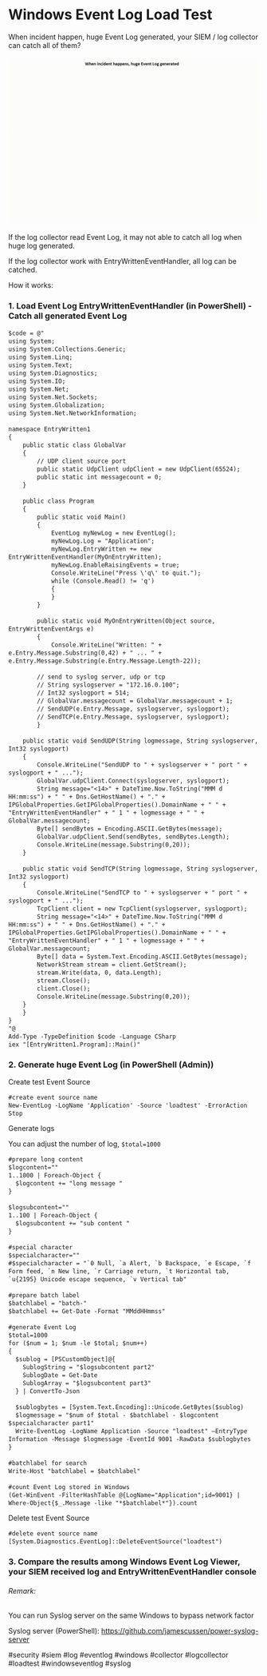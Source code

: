 # Windows Event Log Load Test

When incident happen, huge Event Log generated, your SIEM / log collector can catch all of them?

![alt text](https://github.com/eddiechu/Event-Log-Load-Test/blob/main/eventlog3.gif?raw=true)

If the log collector read Event Log, it may not able to catch all log when huge log generated.

If the log collector work with EntryWrittenEventHandler, all log can be catched.

How it works:

### 1. Load Event Log EntryWrittenEventHandler (in PowerShell) - Catch all generated Event Log

```
$code = @"
using System;
using System.Collections.Generic;
using System.Linq;
using System.Text;
using System.Diagnostics;
using System.IO;
using System.Net;
using System.Net.Sockets;
using System.Globalization;
using System.Net.NetworkInformation;

namespace EntryWritten1
{
    public static class GlobalVar
    {
        // UDP client source port
        public static UdpClient udpClient = new UdpClient(65524);
        public static int messagecount = 0;
    }
	
    public class Program
    {
        public static void Main()
        {
            EventLog myNewLog = new EventLog();
            myNewLog.Log = "Application";
            myNewLog.EntryWritten += new EntryWrittenEventHandler(MyOnEntryWritten);
            myNewLog.EnableRaisingEvents = true;
            Console.WriteLine("Press \'q\' to quit.");
            while (Console.Read() != 'q')
            {
            }
        }

        public static void MyOnEntryWritten(Object source, EntryWrittenEventArgs e)
        {
            Console.WriteLine("Written: " + e.Entry.Message.Substring(0,42) + " ... " + e.Entry.Message.Substring(e.Entry.Message.Length-22));
			
	    // send to syslog server, udp or tcp
	    // String syslogserver = "172.16.0.100";
	    // Int32 syslogport = 514;
	    // GlobalVar.messagecount = GlobalVar.messagecount + 1;
	    // SendUDP(e.Entry.Message, syslogserver, syslogport);
	    // SendTCP(e.Entry.Message, syslogserver, syslogport);
        }

	public static void SendUDP(String logmessage, String syslogserver, Int32 syslogport)
	{
	    Console.WriteLine("SendUDP to " + syslogserver + " port " + syslogport + " ...");
	    GlobalVar.udpClient.Connect(syslogserver, syslogport);
	    String message="<14>" + DateTime.Now.ToString("MMM d HH:mm:ss") + " " + Dns.GetHostName() + "." + IPGlobalProperties.GetIPGlobalProperties().DomainName + " " + "EntryWrittenEventHandler" + " 1 " + logmessage + " " + GlobalVar.messagecount;
	    Byte[] sendBytes = Encoding.ASCII.GetBytes(message);
	    GlobalVar.udpClient.Send(sendBytes, sendBytes.Length);
	    Console.WriteLine(message.Substring(0,20));
	}

	public static void SendTCP(String logmessage, String syslogserver, Int32 syslogport)
	{
	    Console.WriteLine("SendTCP to " + syslogserver + " port " + syslogport + " ...");
	    TcpClient client = new TcpClient(syslogserver, syslogport);
	    String message="<14>" + DateTime.Now.ToString("MMM d HH:mm:ss") + " " + Dns.GetHostName() + "." + IPGlobalProperties.GetIPGlobalProperties().DomainName + " " + "EntryWrittenEventHandler" + " 1 " + logmessage + " " + GlobalVar.messagecount;
	    Byte[] data = System.Text.Encoding.ASCII.GetBytes(message);
	    NetworkStream stream = client.GetStream();
	    stream.Write(data, 0, data.Length);
	    stream.Close();
	    client.Close();
	    Console.WriteLine(message.Substring(0,20));
	}
    }
}
"@
Add-Type -TypeDefinition $code -Language CSharp
iex "[EntryWritten1.Program]::Main()"

```

### 2. Generate huge Event Log (in PowerShell (Admin))

Create test Event Source
```
#create event source name
New-EventLog -LogName 'Application' -Source 'loadtest' -ErrorAction Stop
```

Generate logs

You can adjust the number of log, `$total=1000`
```
#prepare long content
$logcontent=""
1..1000 | Foreach-Object {
  $logcontent += "long message "
}

$logsubcontent=""
1..100 | Foreach-Object {
  $logsubcontent += "sub content "
}

#special character
$specialcharacter=""
#$specialcharacter = "`0 Null, `a Alert, `b Backspace, `e Escape, `f Form feed, `n New line, `r Carriage return, `t Horizontal tab, `u{2195} Unicode escape sequence, `v Vertical tab"

#prepare batch label
$batchlabel = "batch-"
$batchlabel += Get-Date -Format "MMddHHmmss"

#generate Event Log
$total=1000
for ($num = 1; $num -le $total; $num++)
{
  $sublog = [PSCustomObject]@{
    SublogString = "$logsubcontent part2"
    SublogDate = Get-Date
    SublogArray = "$logsubcontent part3"
  } | ConvertTo-Json

  $sublogbytes = [System.Text.Encoding]::Unicode.GetBytes($sublog)
  $logmessage = "$num of $total - $batchlabel - $logcontent $specialcharacter part1"
  Write-EventLog -LogName Application -Source "loadtest" –EntryType Information -Message $logmessage -EventId 9001 -RawData $sublogbytes
}

#batchlabel for search
Write-Host "batchlabel = $batchlabel"

#count Event Log stored in Windows
(Get-WinEvent -FilterHashTable @{LogName="Application";id=9001} | Where-Object{$_.Message -like "*$batchlabel*"}).count

```

Delete test Event Source
```
#delete event source name
[System.Diagnostics.EventLog]::DeleteEventSource("loadtest")
```

### 3. Compare the results among Windows Event Log Viewer, your SIEM received log and EntryWrittenEventHandler console



###### Remark:
You can run Syslog server on the same Windows to bypass network factor

Syslog server (PowerShell): https://github.com/jamescussen/power-syslog-server




#security #siem #log #eventlog #windows #collector #logcollector #loadtest #windowseventlog #syslog
